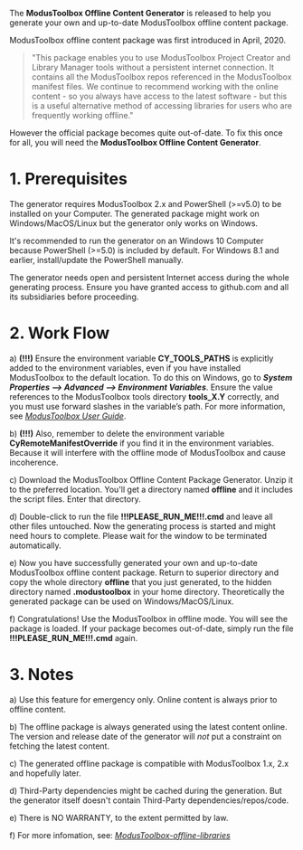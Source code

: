 The **ModusToolbox Offline Content Generator** is released to help you generate your own and up-to-date ModusToolbox offline content package.

ModusToolbox offline content package was first introduced in April, 2020. 
> "This package enables you to use ModusToolbox Project Creator and Library Manager tools without a persistent internet connection. It contains all the ModusToolbox repos referenced in the ModusToolbox manifest files. We continue to recommend working with the online content - so you always have access to the latest software - but this is a useful alternative method of accessing libraries for users who are frequently working offline."

However the official package becomes quite out-of-date. To fix this once for all, you will need the **ModusToolbox Offline Content Generator**.


# 1. Prerequisites

The generator requires ModusToolbox 2.x and PowerShell (>=v5.0) to be installed on your Computer. The generated package might work on Windows/MacOS/Linux but the generator only works on Windows.

It's recommended to run the generator on an Windows 10 Computer because PowerShell (>=5.0) is included by default. For Windows 8.1 and earlier, install/update the PowerShell manually.

The generator needs open and persistent Internet access during the whole generating process. Ensure you have granted access to github.com and all its subsidiaries before proceeding.


# 2. Work Flow

a) **(!!!)** Ensure the environment variable **CY_TOOLS_PATHS** is explicitly added to the environment variables, even if you have installed ModusToolbox to the default location. To do this on Windows, go to ***System Properties --> Advanced --> Environment Variables***. Ensure the value references to the ModusToolbox tools directory **tools_X.Y** correctly, and you must use forward slashes in the variable’s path. For more information, see [*ModusToolbox User Guide*](https://www.cypress.com/file/512716/download).

b) **(!!!)** Also, remember to delete the environment variable **CyRemoteManifestOverride** if you find it in the environment variables. Because it will interfere with the offline mode of ModusToolbox and cause incoherence.

c) Download the ModusToolbox Offline Content Package Generator. Unzip it to the preferred location. You'll get a directory named **offline** and it includes the script files. Enter that directory.

d) Double-click to run the file **!!!PLEASE_RUN_ME!!!.cmd** and leave all other files untouched. Now the generating process is started and might need hours to complete. Please wait for the window to be terminated automatically.

e) Now you have successfully generated your own and up-to-date ModusToolbox offline content package. Return to superior directory and copy the whole directory **offline** that you just generated, to the hidden directory named **.modustoolbox** in your home directory. Theoretically the generated package can be used on Windows/MacOS/Linux.

f) Congratulations! Use the ModusToolbox in offline mode. You will see the package is loaded. If your package becomes out-of-date, simply run the file **!!!PLEASE_RUN_ME!!!.cmd** again.


# 3. Notes

a) Use this feature for emergency only. Online content is always prior to offline content.

b) The offline package is always generated using the latest content online. The version and release date of the generator will *not* put a constraint on fetching the latest content.

c) The generated offline package is compatible with ModusToolbox 1.x, 2.x and hopefully later.

d) Third-Party dependencies might be cached during the generation. But the generator itself doesn't contain Third-Party dependencies/repos/code.

e) There is NO WARRANTY, to the extent permitted by law.

f) For more infomation, see: [*ModusToolbox-offline-libraries*](https://community.cypress.com/t5/Resource-Library/ModusToolbox-offline-libraries/ta-p/252288)

